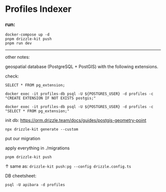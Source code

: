 # Profiles Indexer

### run:

```
docker-compose up -d
pnpm drizzle-kit push
pnpm run dev
```

---

other notes:

geospatial database (PostgreSQL + PostGIS) with the following extensions.

check:

`SELECT * FROM pg_extension;`

`docker exec -it profiles-db psql -U ${POSTGRES_USER} -d profiles -c "CREATE EXTENSION IF NOT EXISTS postgis;"`

`docker exec -it profiles-db psql -U ${POSTGRES_USER} -d profiles -c "SELECT * FROM pg_extension;"`

init db:
https://orm.drizzle.team/docs/guides/postgis-geometry-point

```
npx drizzle-kit generate --custom
```

put our migration

apply everything in ./migrations

```
pnpm drizzle-kit push
```

↑ same as: `drizzle-kit push:pg --config drizzle.config.ts`


DB cheetsheet:

`psql -U apibara -d profiles`